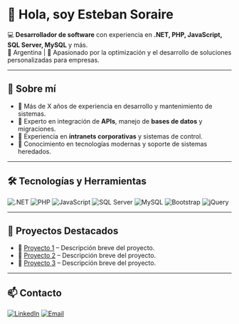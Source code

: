  # 👋 Hola, soy Esteban Soraire

💻 **Desarrollador de software** con experiencia en **.NET, PHP, JavaScript, SQL Server, MySQL** y más.  
📍 Argentina | 🚀 Apasionado por la optimización y el desarrollo de soluciones personalizadas para empresas.  

---

## 🚀 Sobre mí
- 🔹 Más de X años de experiencia en desarrollo y mantenimiento de sistemas.
- 🔹 Experto en integración de **APIs**, manejo de **bases de datos** y migraciones.
- 🔹 Experiencia en **intranets corporativas** y sistemas de control.
- 🔹 Conocimiento en tecnologías modernas y soporte de sistemas heredados.

---

## 🛠️ Tecnologías y Herramientas
![.NET](https://img.shields.io/badge/.NET-512BD4?style=for-the-badge&logo=dotnet&logoColor=white)
![PHP](https://img.shields.io/badge/PHP-777BB4?style=for-the-badge&logo=php&logoColor=white)
![JavaScript](https://img.shields.io/badge/JavaScript-F7DF1E?style=for-the-badge&logo=javascript&logoColor=black)
![SQL Server](https://img.shields.io/badge/SQL%20Server-CC2927?style=for-the-badge&logo=microsoftsqlserver&logoColor=white)
![MySQL](https://img.shields.io/badge/MySQL-4479A1?style=for-the-badge&logo=mysql&logoColor=white)
![Bootstrap](https://img.shields.io/badge/Bootstrap-7952B3?style=for-the-badge&logo=bootstrap&logoColor=white)
![jQuery](https://img.shields.io/badge/jQuery-0769AD?style=for-the-badge&logo=jquery&logoColor=white)

---

## 📂 Proyectos Destacados
- 🔹 [Proyecto 1](#) – Descripción breve del proyecto.
- 🔹 [Proyecto 2](#) – Descripción breve del proyecto.
- 🔹 [Proyecto 3](#) – Descripción breve del proyecto.

---

## 📫 Contacto
[![LinkedIn](https://img.shields.io/badge/LinkedIn-0A66C2?style=for-the-badge&logo=linkedin&logoColor=white)](https://linkedin.com/in/TU-USUARIO)
[![Email](https://img.shields.io/badge/Email-Esteban_Soraire-blue?style=for-the-badge&logo=gmail&logoColor=white)](mailto:TU-EMAIL)




